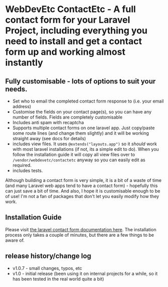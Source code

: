 # WebDevEtc ContactEtc - A full contact form for your Laravel Project, including everything you need to install and get a contact form up and working almost instantly

## Fully customisable - lots of options to suit your needs.

- Set who to email the completed contact form response to (i.e. your email address)
- Customise the fields on your contact page(s), so you can have any number of fields. Fields are completely customisable
- Includes anti spam with recaptcha
- Supports multiple contact forms on one laravel app. Just copy/paste some route lines (and change them slightly) and it will be working straight away (see docs for details)
- includes view files. It uses `@extends("layouts.app")` so it *should* work with most laravel installations (if not, its a simple edit to do). When you follow the installation guide it will copy all view files over to `/vendor/webdevetc/contactetc` anyway so you can easily edit as required.
- includes tests.

Although building a contact form is very simple, it is a bit of a waste of time (and many Laravel web apps tend to have a contact form) - hopefully this can just save a bit of time. And also, I hope it is customisable enough to be of use! I'm not a fan of packages that don't let you easily modify how they work.

## Installation Guide

Please visit [the laravel contact form documentation here](https://webdevetc.com/contactetc/). The installation process only takes a couple of minutes, but there are a few things to be aware of.

## release history/change log

- v1.0.7 - small changes, typos, etc
- v1.0 - initial release (been using it on internal projects for a while, so it has been tested in the real world quite a bit)
